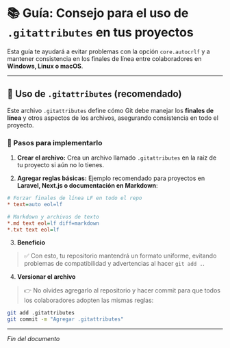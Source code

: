 # 📚 Guía: Consejo para el uso de `.gitattributes` en tus proyectos

Esta guía te ayudará a evitar problemas con la opción `core.autocrlf` y a mantener consistencia en los finales de línea entre colaboradores en **Windows, Linux o macOS**.

---

## 📄 Uso de `.gitattributes` (recomendado)

Este archivo `.gitattributes` define cómo Git debe manejar los **finales de línea** y otros aspectos de los archivos, asegurando consistencia en todo el proyecto.

### 📝 Pasos para implementarlo

1. **Crear el archivo:**
Crea un archivo llamado `.gitattributes` en la raíz de tu proyecto si aún no lo tienes.

2. **Agregar reglas básicas:**
Ejemplo recomendado para proyectos en **Laravel, Next.js o documentación en Markdown**:

```ini
# Forzar finales de línea LF en todo el repo
* text=auto eol=lf

# Markdown y archivos de texto
*.md text eol=lf diff=markdown
*.txt text eol=lf
```

3. **Beneficio**
> ✅ Con esto, tu repositorio mantendrá un formato uniforme, evitando problemas de compatibilidad y advertencias al hacer `git add .`.

4. **Versionar el archivo**
> 👉 No olvides agregarlo al repositorio y hacer commit para que todos los colaboradores adopten las mismas reglas:

```bash
git add .gitattributes
git commit -m "Agregar .gitattributes"
```

---

*Fin del documento*
